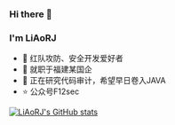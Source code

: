 ### Hi there 👋


### I'm LiAoRJ

- 👋 红队攻防、安全开发爱好者
- 🌱 就职于福建某国企
- 💬 正在研究代码审计，希望早日卷入JAVA
- ⭐ 公众号F12sec

[![LiAoRJ's GitHub stats](https://github-readme-stats.vercel.app/api?username=LiAoRJ&show_icons=true)](https://github.com/anuraghazra/github-readme-stats)
